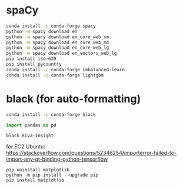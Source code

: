 # spaCy

```bash
conda install -c conda-forge spacy
python -m spacy download en
python -m spacy download en_core_web_sm
python -m spacy download en_core_web_md
python -m spacy download en_core_web_lg
python -m spacy download en_vectors_web_lg
pip install iso-639
pip install pycountry
conda install -c conda-forge imbalanced-learn
conda install -c conda-forge lightgbm
```

# black (for auto-formatting)
```bash
conda install -c conda-forge black
```



```python
import pandas as pd
```

```black
black Kiva-Insight
```

for EC2 Ubuntu:
https://stackoverflow.com/questions/52346254/importerror-failed-to-import-any-qt-binding-python-tensorflow

```
pip uninstall matplotlib
python -m pip install --upgrade pip
pip install matplotlib
```
